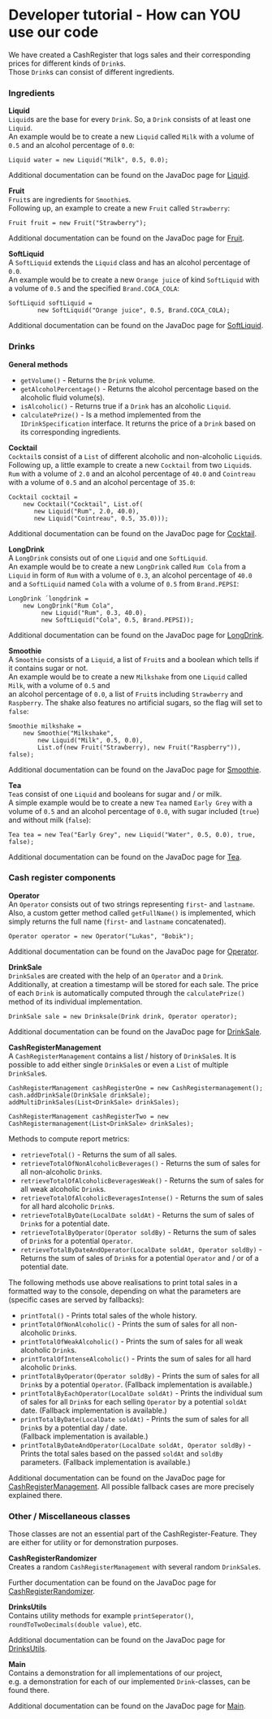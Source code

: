 # Developer tutorial - How can YOU use our code
We have created a CashRegister that logs sales and their 
corresponding prices for different kinds of `Drink`s.  
Those `Drink`s can consist of different ingredients.

### Ingredients

**Liquid**  
`Liquid`s are the base for every `Drink`. So, a `Drink` consists of at least one `Liquid`.   
An example would be to create a new `Liquid` called `Milk` with a volume of `0.5` 
and an alcohol percentage of `0.0`:  

```
Liquid water = new Liquid("Milk", 0.5, 0.0);
``` 

Additional documentation can be found on the JavaDoc page for 
[Liquid](apidocs/at/fhj/iit/base/Liquid.html).

**Fruit**  
`Fruit`s are ingredients for `Smoothie`s.  
Following up, an example to create a new `Fruit` called `Strawberry`:  

```
Fruit fruit = new Fruit("Strawberry");
```  

Additional documentation can be found on the JavaDoc page for 
[Fruit](apidocs/at/fhj/iit/custom/misc/Fruit.html).

**SoftLiquid**  
A `SoftLiquid` extends the `Liquid` class and has an alcohol percentage of `0.0`.  
An example would be to create a new `Orange juice` of kind `SoftLiquid` with a volume of `0.5` 
and the specified `Brand.COCA_COLA`:  

```
SoftLiquid softLiquid = 
        new SoftLiquid("Orange juice", 0.5, Brand.COCA_COLA);
``` 

Additional documentation can be found on the JavaDoc page for 
[SoftLiquid](apidocs/at/fhj/iit/custom/misc/SoftLiquid.html).

### Drinks

**General methods**  
- `getVolume()` - Returns the `Drink` volume.  
- `getAlcoholPercentage()` - Returns the alcohol percentage based on the alcoholic fluid volume(s).  
- `isAlcoholic()` - Returns true if a `Drink` has an alcoholic `Liquid`.  
- `calculatePrize()` - Is a method implemented from the `IDrinkSpecification` interface. 
It returns the price of a `Drink` based on its corresponding ingredients.  

**Cocktail**  
`Cocktail`s consist of a `List` of different alcoholic and non-alcoholic `Liquid`s.  
Following up, a little example to create a new `Cocktail` from two `Liquid`s. `Rum` with a volume of `2.0` and 
an alcohol percentage of `40.0` and `Cointreau` with a volume of `0.5` and an alcohol percentage of `35.0`:  

```
Cocktail cocktail = 
    new Cocktail("Cocktail", List.of(
       new Liquid("Rum", 2.0, 40.0), 
       new Liquid("Cointreau", 0.5, 35.0)));
```  

Additional documentation can be found on the JavaDoc page for 
[Cocktail](apidocs/at/fhj/iit/custom/Drink/Cocktail.html).

**LongDrink**  
A `LongDrink` consists out of one `Liquid` and one `SoftLiquid`.  
An example would be to create a new `LongDrink` called `Rum Cola` from a `Liquid` in form of `Rum` with a volume of `0.3`, 
an alcohol percentage of `40.0` and a `SoftLiquid` named `Cola` with a volume of `0.5` from `Brand.PEPSI`:  

```
LongDrink ´longdrink = 
    new LongDrink("Rum Cola",
         new Liquid("Rum", 0.3, 40.0), 
         new SoftLiquid("Cola", 0.5, Brand.PEPSI));
```  

Additional documentation can be found on the JavaDoc page for 
[LongDrink](apidocs/at/fhj/iit/custom/Drink/LongDrink.html).

**Smoothie**  
A `Smoothie` consists of a `Liquid`, a list of `Fruit`s and a boolean which tells if it contains sugar or not.  
An example would be to create a new `Milkshake` from one `Liquid` called `Milk`, with a volume of `0.5` and  
an alcohol percentage of `0.0`, a list of `Fruit`s including `Strawberry` and `Raspberry`. 
The shake also features no artificial sugars, so the flag will set to `false`:  

```
Smoothie milkshake = 
    new Smoothie("Milkshake", 
        new Liquid("Milk", 0.5, 0.0), 
        List.of(new Fruit("Strawberry), new Fruit("Raspberry")), false);
```   

Additional documentation can be found on the JavaDoc page for 
[Smoothie](apidocs/at/fhj/iit/custom/Drink/Smoothie.html).

**Tea**  
`Tea`s consist of one `Liquid` and booleans for sugar and / or milk.  
A simple example would be to create a new `Tea` named `Early Grey` with a volume of `0.5` and 
an alcohol percentage of `0.0`, with sugar included (`true`) and without milk (`false`):  

```
Tea tea = new Tea("Early Grey", new Liquid("Water", 0.5, 0.0), true, false);
``` 
 
Additional documentation can be found on the JavaDoc page for 
[Tea](apidocs/at/fhj/iit/custom/Drink/Tea.html).

### Cash register components

**Operator**  
An `Operator` consists out of two strings representing `first`- and `lastname`. 
Also, a custom getter method called `getFullName()` is implemented, 
which simply returns the full name (`first`- and `lastname` concatenated).

```
Operator operator = new Operator("Lukas", "Bobik");
```

Additional documentation can be found on the JavaDoc page for 
[Operator](apidocs/at/fhj/iit/custom/cashRegister/Operator.html).

**DrinkSale**  
`DrinkSale`s are created with the help of an `Operator` and a `Drink`. 
Additionally, at creation a timestamp will be stored for each sale. 
The price of each `Drink` is automatically computed through the `calculatePrize()` method 
of its individual implementation.

```
DrinkSale sale = new Drinksale(Drink drink, Operator operator);
```

Additional documentation can be found on the JavaDoc page for 
[DrinkSale](apidocs/at/fhj/iit/custom/cashRegister/DrinkSale.html).


**CashRegisterManagement**  
A `CashRegisterManagement` contains a list / history of `DrinkSale`s. 
It is possible to add either single `DrinkSale`s or even a `List` of multiple `DrinkSale`s.  

```
CashRegisterManagement cashRegisterOne = new CashRegistermanagement();  
cash.addDrinkSale(DrinkSale drinkSale);  
addMultiDrinkSales(List<DrinkSale> drinkSales);

CashRegisterManagement cashRegisterTwo = new CashRegistermanagement(List<DrinkSale> drinkSales);  
```

Methods to compute report metrics:  
- `retrieveTotal()` - Returns the sum of all sales.  
- `retrieveTotalOfNonAlcoholicBeverages()` - Returns the sum of sales for all non-alcoholic `Drink`s.   
- `retrieveTotalOfAlcoholicBeveragesWeak()` - Returns the sum of sales for all weak alcoholic `Drink`s.  
- `retrieveTotalOfAlcoholicBeveragesIntense()` - Returns the sum of sales for all hard alcoholic `Drink`s.  
- `retrieveTotalByDate(LocalDate soldAt)` - Returns the sum of sales of `Drink`s for a potential date.  
- `retrieveTotalByOperator(Operator soldBy)` - Returns the sum of sales of `Drink`s for a potential `Operator`.
- `retrieveTotalByDateAndOperator(LocalDate soldAt, Operator soldBy)` - 
Returns the sum of sales of `Drink`s for a potential `Operator` and / or of a potential date.  

The following methods use above realisations to print total sales in a formatted way to the console, 
depending on what the parameters are (specific cases are served by fallbacks):  
- `printTotal()` - Prints total sales of the whole history.  
- `printTotalOfNonAlcoholic()` - Prints the sum of sales for all non-alcoholic `Drink`s.  
- `printTotalOfWeakAlcoholic()` - Prints the sum of sales for all weak alcoholic `Drink`s.   
- `printTotalOfIntenseAlcoholic()` - Prints the sum of sales for all hard alcoholic `Drink`s.  
- `printTotalByOperator(Operator soldBy)` - Prints the sum of sales for all `Drink`s by a potential `Operator`. 
(Fallback implementation is available.)  
- `printTotalByEachOperator(LocalDate soldAt)` - Prints the individual sum of sales for all `Drink`s 
for each selling `Operator` by a potential `soldAt` date. 
(Fallback implementation is available.)  
- `printTotalByDate(LocalDate soldAt)` - Prints the sum of sales for all `Drink`s by a potential day / date.  
(Fallback implementation is available.)  
- `printTotalByDateAndOperator(LocalDate soldAt, Operator soldBy)` - 
Prints the total sales based on the passed `soldAt` and `soldBy` parameters. 
(Fallback implementation is available.)
 
Additional documentation can be found on the JavaDoc page for 
[CashRegisterManagement](apidocs/at/fhj/iit/custom/cashRegister/CashRegisterManagement.html).
All possible fallback cases are more precisely explained there.

### Other / Miscellaneous classes
Those classes are not an essential part of the CashRegister-Feature. 
They are either for utility or for demonstration purposes.  

**CashRegisterRandomizer**  
Creates a random `CashRegisterManagement` with several random `DrinkSale`s.

Further documentation can be found on the JavaDoc page for 
[CashRegisterRandomizer](apidocs/at/fhj/iit/util/CashRegisterRandomizer.html).

**DrinksUtils**  
Contains utility methods for example `printSeperator()`, `roundToTwoDecimals(double value)`, etc.

Additional documentation can be found on the JavaDoc page for 
[DrinksUtils](apidocs/at/fhj/iit/util/DrinkUtils.html).

**Main**  
Contains a demonstration for all implementations of our project,  
e.g. a demonstration for each of our implemented `Drink`-classes, can be found there.

Additional documentation can be found on the JavaDoc page for [Main](apidocs/at/fhj/iit/Main.html).